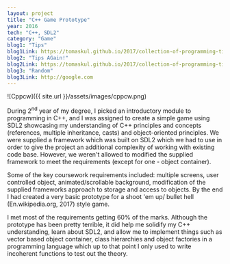 ```yaml
---
layout: project
title: "C++ Game Prototype"
year: 2016
tech: "C++, SDL2"
category: "Game"
blog1: "Tips"
blog1Link: https://tomaskul.github.io/2017/collection-of-programming-tips/
blog2: "Tips AGain!"
blog2Link: https://tomaskul.github.io/2017/collection-of-programming-tips/
blog3: "Random"
blog3Link: http://google.com
---
```


![Cppcw]({{ site.url }}/assets/images/cppcw.png)

During 2<sup>nd</sup> year of my degree, I picked an introductory module to programming in C++, and I was assigned to create a simple 
game using SDL2 showcasing my understanding of C++ principles and concepts (references, multiple inheritance, casts) and object-oriented 
principles. We were supplied a framework which was built on SDL2 which we had to use in order to give the project an additional complexity 
of working with existing code base. However, we weren't allowed to modified the supplied framework to meet the requirements (except for 
one - object container).

Some of the key coursework requirements included: multiple screens, user controlled object, animated/scrollable background, modification of
the supplied frameworks approach to storage and access to objects. By the end I had created a very basic prototype for a shoot 'em up/
bullet hell (En.wikipedia.org, 2017) style game.

I met most of the requirements getting 60% of the marks. Although the prototype has been pretty terrible, it did help me solidify my C++
understanding, learn about SDL2, and allow me to implement things such as vector based object container, class hierarchies and object 
factories in a programming language which up to that point I only used to write incoherent functions to test out the theory.
